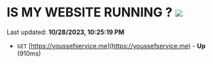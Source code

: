 # IS MY WEBSITE RUNNING ? [![](https://img.shields.io/static/v1?label=Sponsor&message=%E2%9D%A4&logo=GitHub&color=%23fe8e86)](https://github.com/sponsors/<username>)

Last updated: **10/28/2023, 10:25:19 PM**

- `GET` [https://youssefservice.me](https://youssefservice.me) - **Up** (910ms)
